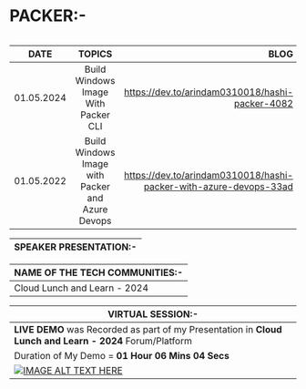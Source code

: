 # PACKER:-

|  |
| --------- |

| __DATE__ | __TOPICS__ | __BLOG__ | __GITHUB__ |
| --------- |:---------:| -------:| -------:|
| 01.05.2024 | Build Windows Image With Packer CLI | https://dev.to/arindam0310018/hashi-packer-4082 | https://github.com/arindam0310018/01-May-2024-DevOps__Hashi-Packer/tree/main/01-Build-Win-Image-With-Packer-CLI |
| 01.05.2022 | Build Windows Image with Packer and Azure Devops | https://dev.to/arindam0310018/hashi-packer-with-azure-devops-33ad | https://github.com/arindam0310018/01-May-2024-DevOps__Hashi-Packer/tree/main/02-Build-Win-Image-With-Packer-And-Devops |

| SPEAKER PRESENTATION:- |
| --------- |

| __NAME OF THE TECH COMMUNITIES:-__ |
| --------- |
| Cloud Lunch and Learn - 2024 |

| __VIRTUAL SESSION:-__ |
| --------- |
| __LIVE DEMO__ was Recorded as part of my Presentation in __Cloud Lunch and Learn - 2024__ Forum/Platform |
| Duration of My Demo = __01 Hour 06 Mins 04 Secs__ |
| [![IMAGE ALT TEXT HERE](https://img.youtube.com/vi/67pfa4gyBlk/0.jpg)](https://www.youtube.com/watch?v=67pfa4gyBlk&t=1834s) |

